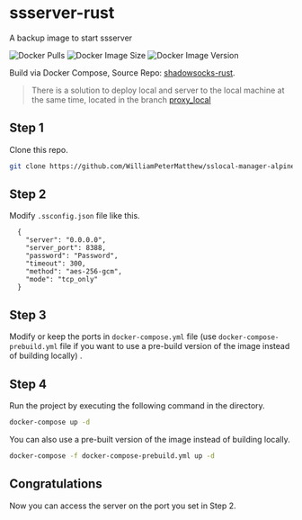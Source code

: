 # ssserver-rust
A backup image to start ssserver

![Docker Pulls](https://img.shields.io/docker/pulls/petermatthew/ssserver-rust)
![Docker Image Size](https://img.shields.io/docker/image-size/petermatthew/ssserver-rust)
![Docker Image Version](https://img.shields.io/docker/v/petermatthew/ssserver-rust)

Build via Docker Compose, Source Repo: [shadowsocks-rust](https://github.com/shadowsocks/shadowsocks-rust/).

> There is a solution to deploy local and server to the local machine at the same time, located in the branch [proxy_local](https://github.com/WilliamPeterMatthew/sslocal-manager-alpine/tree/proxy_local)

## Step 1
Clone this repo.
```bash
git clone https://github.com/WilliamPeterMatthew/sslocal-manager-alpine.git -b ssserver-rust
```
## Step 2
Modify `.ssconfig.json` file like this.
```
  {
    "server": "0.0.0.0",
    "server_port": 8388,
    "password": "Password",
    "timeout": 300,
    "method": "aes-256-gcm",
    "mode": "tcp_only"
  }

```

## Step 3
Modify or keep the ports in `docker-compose.yml` file (use `docker-compose-prebuild.yml` file if you want to use a pre-build version of the image instead of building locally) .

## Step 4
Run the project by executing the following command in the directory.
```bash
docker-compose up -d
```

You can also use a pre-built version of the image instead of building locally.
```bash
docker-compose -f docker-compose-prebuild.yml up -d
```

## Congratulations
Now you can access the server on the port you set in Step 2.

